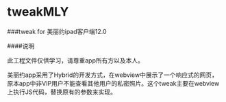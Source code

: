 tweakMLY
========


###tweak for 美丽约ipad客户端12.0

####说明

此工程文件仅供学习，请尊重app所有方以及本人。

美丽约app采用了Hybrid的开发方式，在webview中展示了一个响应式的网页，原本app中非VIP用户不能查看其他用户的私密照片。这个tweak主要在webview上执行JS代码，替换原有的参数来实现。


